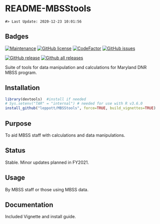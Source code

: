 README-MBSStools
================

<!-- README.md is generated from README.Rmd. Please edit that file -->

    #> Last Update: 2020-12-23 10:01:56

## Badges

[![Maintenance](https://img.shields.io/badge/Maintained%3F-yes-green.svg)](https://GitHub.com/leppott/MBSStools/graphs/commit-activity)
[![GitHub
license](https://img.shields.io/github/license/leppott/MBSStools.svg)](https://github.com/leppott/MBSStools/blob/master/LICENSE)
[![CodeFactor](https://www.codefactor.io/repository/github/leppott/MBSStools/badge)](https://www.codefactor.io/repository/github/leppott/MBSStools)
[![GitHub
issues](https://img.shields.io/github/issues/leppott/MBSStools.svg)](https://GitHub.com/leppott/MBSStools/issues/)

[![GitHub
release](https://img.shields.io/github/release/leppott/MBSStools.svg)](https://GitHub.com/leppott/MBSStools/releases/)
[![Github all
releases](https://img.shields.io/github/downloads/leppott/MBSStools/total.svg)](https://GitHub.com/leppott/MBSStools/releases/)

Suite of tools for data manipulation and calculations for Maryland DNR
MBSS program.

## Installation

``` r
library(devtools)  #install if needed
# Sys.setenv("TAR" = "internal") # needed for use with R v3.6.0
install_github("leppott/MBSStools", force=TRUE, build_vignettes=TRUE)
```

## Purpose

To aid MBSS staff with calculations and data manipulations.

## Status

Stable. Minor updates planned in FY2021.

## Usage

By MBSS staff or those using MBSS data.

## Documentation

Included Vignette and install guide.

